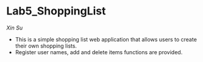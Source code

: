 # Lab5_ShoppingList
 *Xin Su*

 - This is a simple shopping list web application that allows users to create their own shopping lists.
 - Register user names, add and delete items functions are provided.

